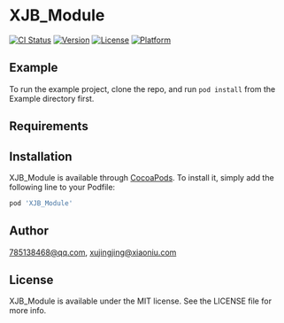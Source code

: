 # XJB_Module

[![CI Status](https://img.shields.io/travis/785138468@qq.com/XJB_Module.svg?style=flat)](https://travis-ci.org/785138468@qq.com/XJB_Module)
[![Version](https://img.shields.io/cocoapods/v/XJB_Module.svg?style=flat)](https://cocoapods.org/pods/XJB_Module)
[![License](https://img.shields.io/cocoapods/l/XJB_Module.svg?style=flat)](https://cocoapods.org/pods/XJB_Module)
[![Platform](https://img.shields.io/cocoapods/p/XJB_Module.svg?style=flat)](https://cocoapods.org/pods/XJB_Module)

## Example

To run the example project, clone the repo, and run `pod install` from the Example directory first.

## Requirements

## Installation

XJB_Module is available through [CocoaPods](https://cocoapods.org). To install
it, simply add the following line to your Podfile:

```ruby
pod 'XJB_Module'
```

## Author

785138468@qq.com, xujingjing@xiaoniu.com

## License

XJB_Module is available under the MIT license. See the LICENSE file for more info.
